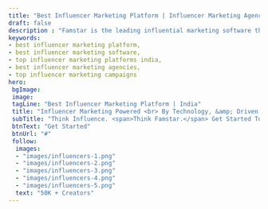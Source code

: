 ```yaml
---
title: "Best Influencer Marketing Platform | Influencer Marketing Agencies - Famstar"
draft: false
description : "Famstar is the leading influential marketing software that helps to identifies and works with influencers/bloggers as the best influencer marketing agencies to promote and distribute content on behalf of the brand."
keywords:
- best influencer marketing platform, 
- best influencer marketing software,
- top influencer marketing platforms india,
- best influencer marketing agencies,
- top influencer marketing campaigns
hero:
 bgImage: 
 image:
 tagLine: "Best Influencer Marketing Platform | India"
 title: "Influencer Marketing Powered <br> By Technology, &amp; Driven <br> By Creativity"
 subTitle: "Think Influence. <span>Think Famstar.</span> Get Started Today"
 btnText: "Get Started"
 btnUrl: "#"
 follow: 
  images:
  - "images/influencers-1.png"
  - "images/influencers-2.png"
  - "images/influencers-3.png"
  - "images/influencers-4.png"
  - "images/influencers-5.png"
  text: "50K + Creators"
---
```


